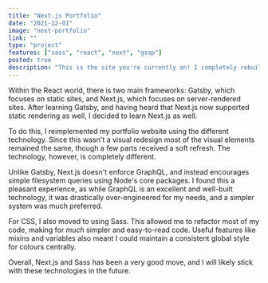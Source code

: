 ```yaml
---
title: "Next.js Portfolio"
date: "2021-12-01"
image: "next-portfolio"
link: ""
type: "project"
features: ["sass", "react", "next", "gsap"]
posted: true
description: "This is the site you're currently on! I completely rebuilt my portfolio website, using the Next.js framework instead of Gatsby. This was mainly to learn the Next.js framework, but also provided an opportunity to add some features, and tweak the design a little."
---
```


Within the React world, there is two main frameworks: Gatsby, which focuses on static sites, and Next.js, which focuses on server-rendered sites. After learning Gatsby, and having heard that Next.js now supported static rendering as well, I decided to learn Next.js as well.

To do this, I reimplemented my portfolio website using the different technology. Since this wasn't a visual redesign most of the visual elements remained the same, though a few parts received a soft refresh. The technology, however, is completely different.

Unlike Gatsby, Next.js doesn't enforce GraphQL, and instead encourages simple filesystem queries using Node's core packages. I found this a pleasant experience, as while GraphQL is an excellent and well-built technology, it was drastically over-engineered for my needs, and a simpler system was much preferred.

For CSS, I also moved to using Sass. This allowed me to refactor most of my code, making for *much* simpler and easy-to-read code. Useful features like mixins and variables also meant I could maintain a consistent global style for colours centrally.

Overall, Next.js and Sass has been a very good move, and I will likely stick with these technologies in the future.